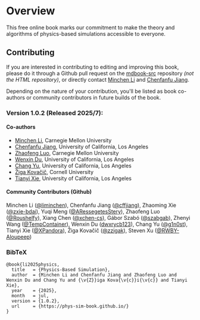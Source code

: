 # Overview

This free online book marks our commitment to make the theory and algorithms of physics-based simulations accessible to everyone.

## Contributing

If you are interested in contributing to editing and improving this book, please do it through a Github pull request on the [mdbook-src](https://github.com/phys-sim-book/mdbook-src) repository *(not the HTML repository)*, or directly contact [Minchen Li](https://www.cs.cmu.edu/~minchenl/) and [Chenfanfu Jiang](https://www.math.ucla.edu/~cffjiang/).

Depending on the nature of your contribution, you'll be listed as book co-authors or community contributors in future builds of the book.

### Version 1.0.2 (Released 2025/7): 

#### Co-authors

- [Minchen Li](https://www.cs.cmu.edu/~minchenl/), Carnegie Mellon University
- [Chenfanfu Jiang](https://www.math.ucla.edu/~cffjiang/), University of California, Los Angeles
- [Zhaofeng Luo](https://roushelfy.github.io/), Carnegie Mellon University
- [Wenxin Du](https://dwxrycb123.github.io/), University of California, Los Angeles
- [Chang Yu](https://changyu.io/), University of California, Los Angeles
- [Žiga Kovačič](https://zzigak.github.io/), Cornell University
- [Tianyi Xie](https://xpandora.github.io/), University of California, Los Angeles

#### Community Contributors (Github)

Minchen Li ([@liminchen](https://github.com/liminchen)), Chenfanfu Jiang ([@cffjiang](https://github.com/cffjiang)), Zhaoming Xie ([@zxie-bdai](https://github.com/zxie-bdai)), Yuqi Meng ([@ARessegetesStery](https://github.com/ARessegetesStery)), Zhaofeng Luo ([@Roushelfy](https://github.com/Roushelfy)), Xiang Chen ([@xchen-cs](https://github.com/xchen-cs)), Gábor Szabó ([@szabgab](https://github.com/szabgab)), Zhenyi Wang ([@TempContainer](https://github.com/TempContainer)), Wenxin Du ([dwxrycb123](https://github.com/dwxrycb123)), Chang Yu ([@g1n0st](https://github.com/g1n0st)), Tianyi Xie ([@XPandora](https://github.com/XPandora)), Žiga Kovačič ([@zzigak](https://github.com/zzigak)), Steven Xu ([@RWBY-Aloupeep](https://github.com/RWBY-Aloupeep))

### BibTeX 

```
@book{li2025physics,
  title   = {Physics-Based Simulation},
  author  = {Minchen Li and Chenfanfu Jiang and Zhaofeng Luo and Wenxin Du and Chang Yu and {\v{Z}}iga Kova{\v{c}}i{\v{c}} and Tianyi Xie},
  year    = {2025},
  month   = jul,
  version = {1.0.2},
  url     = {https://phys-sim-book.github.io/}
}
```